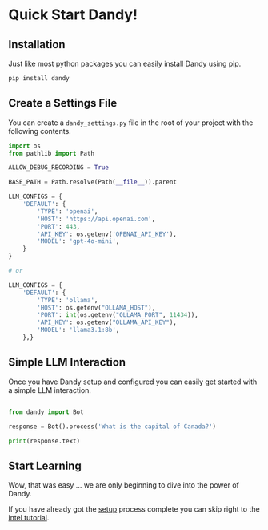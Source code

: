 # Quick Start Dandy!

## Installation

Just like most python packages you can easily install Dandy using pip.

``` bash
pip install dandy
```

## Create a Settings File

You can create a `dandy_settings.py` file in the root of your project with the following contents.  

```python title="dandy_settings.py"
import os
from pathlib import Path

ALLOW_DEBUG_RECORDING = True

BASE_PATH = Path.resolve(Path(__file__)).parent

LLM_CONFIGS = {
    'DEFAULT': {
        'TYPE': 'openai',
        'HOST': 'https://api.openai.com',
        'PORT': 443,
        'API_KEY': os.getenv('OPENAI_API_KEY'),
        'MODEL': 'gpt-4o-mini',
    }
}

# or

LLM_CONFIGS = {
    'DEFAULT': {
        'TYPE': 'ollama',
        'HOST': os.getenv("OLLAMA_HOST"),
        'PORT': int(os.getenv("OLLAMA_PORT", 11434)),
        'API_KEY': os.getenv("OLLAMA_API_KEY"), 
        'MODEL': 'llama3.1:8b',
    },}
```

## Simple LLM Interaction

Once you have Dandy setup and configured you can easily get started with a simple LLM interaction.

```python exec="True" source="above" source="material-block"

from dandy import Bot

response = Bot().process('What is the capital of Canada?')

print(response.text)

```

## Start Learning

Wow, that was easy ... we are only beginning to dive into the power of Dandy.

If you have already got the [setup](../tutorials/setup.md) process complete you can skip right to the [intel tutorial](../tutorials/intel.md).